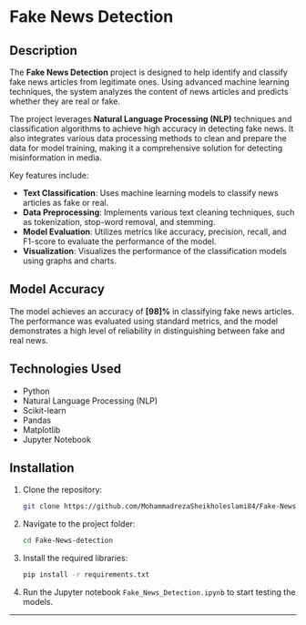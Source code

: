 # Fake News Detection

## Description
The **Fake News Detection** project is designed to help identify and classify fake news articles from legitimate ones. Using advanced machine learning techniques, the system analyzes the content of news articles and predicts whether they are real or fake.

The project leverages **Natural Language Processing (NLP)** techniques and classification algorithms to achieve high accuracy in detecting fake news. It also integrates various data processing methods to clean and prepare the data for model training, making it a comprehensive solution for detecting misinformation in media.

Key features include:
- **Text Classification**: Uses machine learning models to classify news articles as fake or real.
- **Data Preprocessing**: Implements various text cleaning techniques, such as tokenization, stop-word removal, and stemming.
- **Model Evaluation**: Utilizes metrics like accuracy, precision, recall, and F1-score to evaluate the performance of the model.
- **Visualization**: Visualizes the performance of the classification models using graphs and charts.

## Model Accuracy
The model achieves an accuracy of **[98]%** in classifying fake news articles. The performance was evaluated using standard metrics, and the model demonstrates a high level of reliability in distinguishing between fake and real news.

## Technologies Used
- Python
- Natural Language Processing (NLP)
- Scikit-learn
- Pandas
- Matplotlib
- Jupyter Notebook

## Installation
1. Clone the repository:
   ```bash
   git clone https://github.com/MohammadrezaSheikholeslami84/Fake-News-detection.git
   ```

2. Navigate to the project folder:
   ```bash
   cd Fake-News-detection
   ```

3. Install the required libraries:
   ```bash
   pip install -r requirements.txt
   ```

4. Run the Jupyter notebook `Fake_News_Detection.ipynb` to start testing the models.

---
